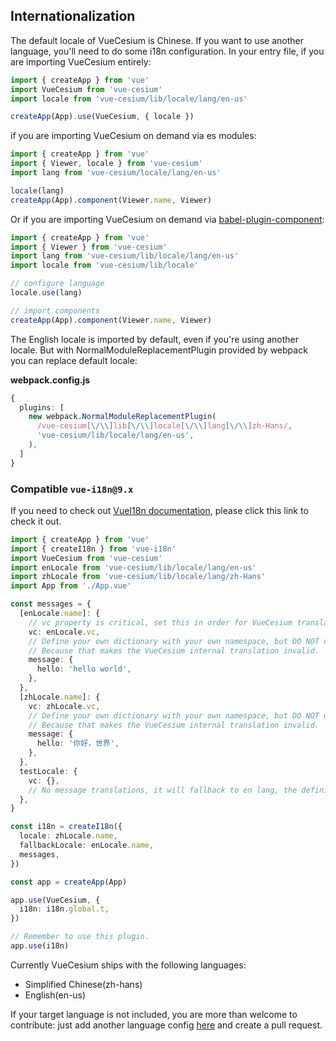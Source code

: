 ## Internationalization

The default locale of VueCesium is Chinese. If you want to use another language, you'll need to do some i18n configuration. In your entry file, if you are importing VueCesium entirely:

```javascript
import { createApp } from 'vue'
import VueCesium from 'vue-cesium'
import locale from 'vue-cesium/lib/locale/lang/en-us'

createApp(App).use(VueCesium, { locale })
```

if you are importing VueCesium on demand via es modules:

```typescript
import { createApp } from 'vue'
import { Viewer, locale } from 'vue-cesium'
import lang from 'vue-cesium/locale/lang/en-us'

locale(lang)
createApp(App).component(Viewer.name, Viewer)
```

Or if you are importing VueCesium on demand via [babel-plugin-component](#/en-US/component/quickstart#on-demand):

```typescript
import { createApp } from 'vue'
import { Viewer } from 'vue-cesium'
import lang from 'vue-cesium/lib/locale/lang/en-us'
import locale from 'vue-cesium/lib/locale'

// configure language
locale.use(lang)

// import components
createApp(App).component(Viewer.name, Viewer)
```


The English locale is imported by default, even if you're using another locale. But with NormalModuleReplacementPlugin provided by webpack you can replace default locale:

**webpack.config.js**

```typescript
{
  plugins: [
    new webpack.NormalModuleReplacementPlugin(
      /vue-cesium[\/\\]lib[\/\\]locale[\/\\]lang[\/\\]zh-Hans/,
      'vue-cesium/lib/locale/lang/en-us',
    ),
  ]
}
```


### Compatible `vue-i18n@9.x`

If you need to check out [VueI18n documentation](https://vue-i18n-next.intlify.dev/guide/#html), please click this link to check it out.

```typescript
import { createApp } from 'vue'
import { createI18n } from 'vue-i18n'
import VueCesium from 'vue-cesium'
import enLocale from 'vue-cesium/lib/locale/lang/en-us'
import zhLocale from 'vue-cesium/lib/locale/lang/zh-Hans'
import App from './App.vue'

const messages = {
  [enLocale.name]: {
    // vc property is critical, set this in order for VueCesium translate strings correctly.
    vc: enLocale.vc,
    // Define your own dictionary with your own namespace, but DO NOT use the namespace `vc`.
    // Because that makes the VueCesium internal translation invalid.
    message: {
      hello: 'hello world',
    },
  },
  [zhLocale.name]: {
    vc: zhLocale.vc,
    // Define your own dictionary with your own namespace, but DO NOT use the namespace `vc`,
    // Because that makes the VueCesium internal translation invalid.
    message: {
      hello: '你好，世界',
    },
  },
  testLocale: {
    vc: {},
    // No message translations, it will fallback to en lang, the definition of fallbackLocale is below 👇
  },
}

const i18n = createI18n({
  locale: zhLocale.name,
  fallbackLocale: enLocale.name,
  messages,
})

const app = createApp(App)

app.use(VueCesium, {
  i18n: i18n.global.t,
})

// Remember to use this plugin.
app.use(i18n)
```

Currently VueCesium ships with the following languages:

<ul class="language-list">
  <li>Simplified Chinese(zh-hans)</li>
  <li>English(en-us)</li>
</ul>

If your target language is not included, you are more than welcome to contribute: just add another language config [here](https://github.com/zouyaoji/vue-cesium/tree/dev/packages/locale/lang) and create a pull request.
